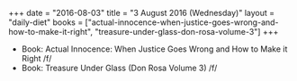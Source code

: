 +++
date = "2016-08-03"
title = "3 August 2016 (Wednesday)"
layout = "daily-diet"
books = ["actual-innocence-when-justice-goes-wrong-and-how-to-make-it-right", "treasure-under-glass-don-rosa-volume-3"]
+++


* Book: Actual Innocence: When Justice Goes Wrong and How to Make it Right /f/
* Book: Treasure Under Glass (Don Rosa Volume 3) /f/
